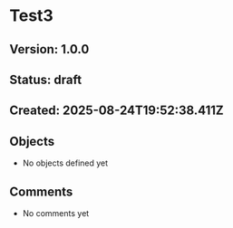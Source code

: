 # Test3



## Version: 1.0.0
## Status: draft
## Created: 2025-08-24T19:52:38.411Z

## Objects
- No objects defined yet

## Comments
- No comments yet
